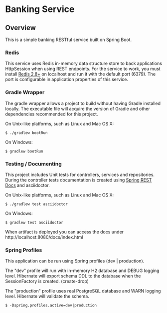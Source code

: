 # Banking Service

## Overview
This is a simple banking RESTful service built on Spring Boot.

### Redis
This service uses Redis in-memory data structure store to back applications HttpSession
when using REST endpoints.
For the service to work, you must install [Redis 2.8+](https://redis.io/) on localhost and run it with the default port (6379). 
The port is configurable in application properties of this service.

### Gradle Wrapper

The gradle wrapper allows a project to build without having Gradle installed locally. The
executable file will acquire the version of Gradle and other dependencies recommended for
this project.

On Unix-like platforms, such as Linux and Mac OS X:

```
$ ./gradlew bootRun
```

On Windows:

```
$ gradlew bootRun
```

### Testing / Documenting

This project includes Unit tests for controllers, services and repositories.
During the controller tests documentation is created using [Spring REST Docs](https://projects.spring.io/spring-restdocs/) and
asciidoctor.

On Unix-like platforms, such as Linux and Mac OS X:

```
$ ./gradlew test asciidoctor
```

On Windows:

```
$ gradlew test asciidoctor
```

When artifact is deployed you can access the docs under http://localhost:8080/docs/index.html

### Spring Profiles

This application can be run using Spring profiles (dev | production).

The "dev" profile will run with in-memory H2 database and DEBUG logging level.
Hibernate will export schema DDL to the database when the SessionFactory is created. (create-drop)

The "production" profile uses real PostgreSQL database and WARN logging level.
Hibernate will validate the schema. 

```
$ -Dspring.profiles.active=dev|production
```
